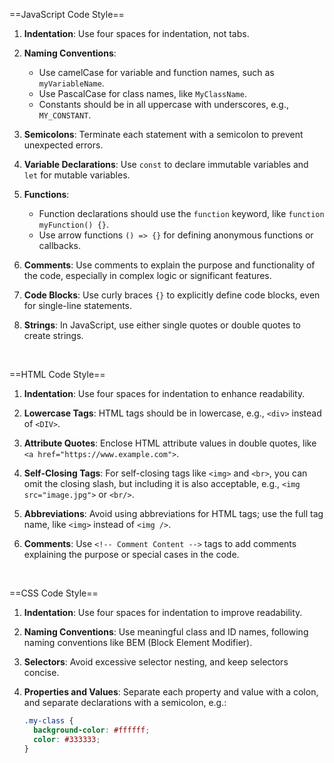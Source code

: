  ==JavaScript Code Style==

1. **Indentation**: Use four spaces for indentation, not tabs.

2. **Naming Conventions**:
   - Use camelCase for variable and function names, such as `myVariableName`.
   - Use PascalCase for class names, like `MyClassName`.
   - Constants should be in all uppercase with underscores, e.g., `MY_CONSTANT`.

3. **Semicolons**: Terminate each statement with a semicolon to prevent unexpected errors.

4. **Variable Declarations**: Use `const` to declare immutable variables and `let` for mutable variables.

5. **Functions**:
   - Function declarations should use the `function` keyword, like `function myFunction() {}`.
   - Use arrow functions `() => {}` for defining anonymous functions or callbacks.

6. **Comments**: Use comments to explain the purpose and functionality of the code, especially in complex logic or significant features.

7. **Code Blocks**: Use curly braces `{}` to explicitly define code blocks, even for single-line statements.

8. **Strings**: In JavaScript, use either single quotes or double quotes to create strings.

<br>

==HTML Code Style==

1. **Indentation**: Use four spaces for indentation to enhance readability.

2. **Lowercase Tags**: HTML tags should be in lowercase, e.g., `<div>` instead of `<DIV>`.

3. **Attribute Quotes**: Enclose HTML attribute values in double quotes, like `<a href="https://www.example.com">`.

4. **Self-Closing Tags**: For self-closing tags like `<img>` and `<br>`, you can omit the closing slash, but including it is also acceptable, e.g., `<img src="image.jpg">` or `<br/>`.

5. **Abbreviations**: Avoid using abbreviations for HTML tags; use the full tag name, like `<img>` instead of `<img />`.

6. **Comments**: Use `<!-- Comment Content -->` tags to add comments explaining the purpose or special cases in the code.

<br>


==CSS Code Style==

1. **Indentation**: Use four spaces for indentation to improve readability.

2. **Naming Conventions**: Use meaningful class and ID names, following naming conventions like BEM (Block Element Modifier).

3. **Selectors**: Avoid excessive selector nesting, and keep selectors concise.

4. **Properties and Values**: Separate each property and value with a colon, and separate declarations with a semicolon, e.g.:
   ```css
   .my-class {
     background-color: #ffffff;
     color: #333333;
   }
